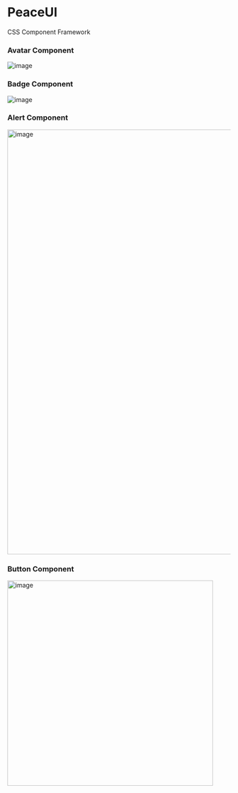 # PeaceUI

CSS Component Framework

### Avatar Component

![image](https://user-images.githubusercontent.com/59335572/152366816-35cd95f6-98d8-4411-b6b5-77ae1b230baa.png)

### Badge Component

![image](https://user-images.githubusercontent.com/59335572/152366655-54edb79f-5620-4839-bf99-2be587e5bfa7.png)

### Alert Component

<img width="960" alt="image" src="https://user-images.githubusercontent.com/59335572/152570008-2ea00b76-7a80-4baa-841b-18d1b5d49d29.png">

### Button Component

<img width="464" alt="image" src="https://user-images.githubusercontent.com/59335572/152637787-a4857853-f8ca-4319-9df9-18ca3dd79951.png">

